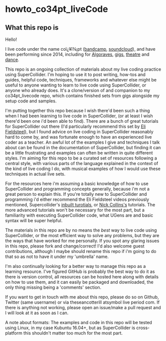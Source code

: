 # howto_co34pt_liveCode
## What this repo is

Hello!

I live code under the name coï¿¥ï¾¡pt ([bandcamp](http://co34pt.bandcamp.com), [soundcloud](http://soundcloud.com/co-3-4-pt)), and have been performing since 2014, including for [Algoraves](https://co34pt.bandcamp.com/album/live-transmediale-algorave-haus-der-kulturen-der-welt-berlin-3-2-17), [gigs](https://co34pt.bandcamp.com/album/live-koan-1-openings-the-globe-jazz-co-op-22nd-april-2016), [theatre](http://www.britishtheatreguide.info/reviews/and-all-the-discovery-museu-12713) and [dance](https://vimeo.com/169447822).

This repo is an ongoing collection of materials about my live coding practice using SuperCollider. I'm hoping to use it to post writing, how-tos and guides, helpful code, techniques, frameworks and whatever else might be useful to anyone wanting to learn to live code using SuperCollider, or anyone who already does. It's a clone/version of and companion to my co34pt_livecode repo, which contains finished sets from gigs alongside my setup code and samples.

I'm putting together this repo because I wish there'd been such a thing when I had been learning to live code in SuperCollider, (or at least I wish there'd been one i'd been able to find). There are a bunch of great tutorials for SuperCollider out there (I'd particularly recommend this set by [Eli Fieldsteel](https://www.youtube.com/watch?v=yRzsOOiJ_p4&list=PLPYzvS8A_rTaNDweXe6PX4CXSGq4iEWYC)), but I found advice on live coding in SuperCollider reasonably hard to come by, and was fortunate enough to have an experienced live coder as a teacher. An awful lot of the examples I give and techniques I talk about can be found in the documentation of SuperCollider, but finding it can be a little frustrating and examples can often be written in quite different styles. I'm aiming for this repo to be a curated set of resources following a central style, with various parts of the language explained in the context of the kind of live coding I do, with musical examples of how I would use these techniques in actual live sets.

For the resources here i'm assuming a basic knowledge of how to use SuperCollider and programming concepts generally, because i'm not a great person to explain this. If you're totally new to SuperCollider and programming i'd either recommend the Eli Fieldsteel videos previously mentioned, Supercollider's [inbuilt turotials](http://supercollider.svn.sourceforge.net/viewvc/supercollider/trunk/common/build/Help/Tutorials/Getting-Started/Getting%20Started%20With%20SC.html), or [Nick Collins's](http://composerprogrammer.com/teaching/supercollider/sctutorial/tutorial.html) tutorials. The more advanced tutorials won't be necessary for the most part, but a familiarity with executing SuperCollider code, what UGens are and basic syntax will be super helpful.

The materials in this repo are by no means the _best_ way to live code using SuperCollider, or the most efficient way to solve any problems, but they are the ways that have worked for me personally. If you spot any glaring issues in this repo, please fork and change/correct! I'd also welcome guest contributions, although I maybe should rename this repo if i'm going to do that so as not to have it under my 'umbrella' name.

I'm also continually looking for a better way to manage this repo as a learning resource. I've figured GitHub is probably the best way to do it as there is version control, all resources can be hosted here along with details on how to use them, and it can easily be packaged and downloaded, the only thing missing being a 'comments' section. 

If you want to get in touch with me about this repo, please do so on Github, Twitter (same username) or via theseancotterill atsymbol live period com. If there is anything not working, please open an issue/make a pull request and I will look at it as soon as I can. 

A note about formats: The examples and code in this repo will be tested using Linux, in my case Kubuntu 16.04+, but as SuperCollider is cross-platform this shouldn't matter too much for the most part.
